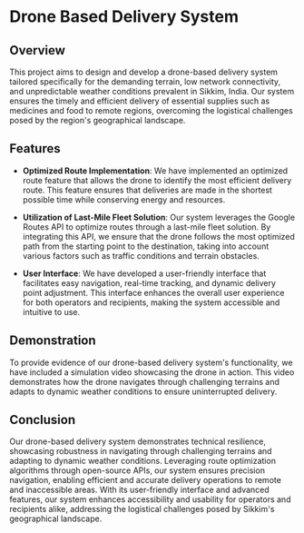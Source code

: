 # Drone Based Delivery System


## Overview
This project aims to design and develop a drone-based delivery system tailored specifically for the demanding terrain, low network connectivity, and unpredictable weather conditions prevalent in Sikkim, India. Our system ensures the timely and efficient delivery of essential supplies such as medicines and food to remote regions, overcoming the logistical challenges posed by the region's geographical landscape.

## Features
- **Optimized Route Implementation**: We have implemented an optimized route feature that allows the drone to identify the most efficient delivery route. This feature ensures that deliveries are made in the shortest possible time while conserving energy and resources.

- **Utilization of Last-Mile Fleet Solution**: Our system leverages the Google Routes API to optimize routes through a last-mile fleet solution. By integrating this API, we ensure that the drone follows the most optimized path from the starting point to the destination, taking into account various factors such as traffic conditions and terrain obstacles.

- **User Interface**: We have developed a user-friendly interface that facilitates easy navigation, real-time tracking, and dynamic delivery point adjustment. This interface enhances the overall user experience for both operators and recipients, making the system accessible and intuitive to use.

## Demonstration
To provide evidence of our drone-based delivery system's functionality, we have included a simulation video showcasing the drone in action. This video demonstrates how the drone navigates through challenging terrains and adapts to dynamic weather conditions to ensure uninterrupted delivery.

## Conclusion
Our drone-based delivery system demonstrates technical resilience, showcasing robustness in navigating through challenging terrains and adapting to dynamic weather conditions. Leveraging route optimization algorithms through open-source APIs, our system ensures precision navigation, enabling efficient and accurate delivery operations to remote and inaccessible areas. With its user-friendly interface and advanced features, our system enhances accessibility and usability for operators and recipients alike, addressing the logistical challenges posed by Sikkim's geographical landscape.
